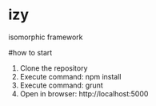 # izy
isomorphic framework

#how to start
1. Clone the repository
2. Execute command: npm install
3. Execute command: grunt
4. Open in browser: http://localhost:5000
